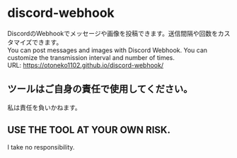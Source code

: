 # discord-webhook
DiscordのWebhookでメッセージや画像を投稿できます。送信間隔や回数をカスタマイズできます。<br>
You can post messages and images with Discord Webhook. You can customize the transmission interval and number of times.<br>
URL: https://otoneko1102.github.io/discord-webhook/
<h2>ツールはご自身の責任で使用してください。</h2>
私は責任を負いかねます。
<h2>USE THE TOOL AT YOUR OWN RISK.</h2>
I take no responsibility.

